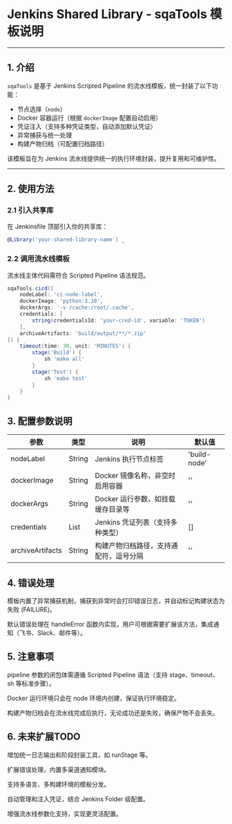 # Jenkins Shared Library - sqaTools 模板说明

---

## 1. 介绍

`sqaTools` 是基于 Jenkins Scripted Pipeline 的流水线模板，统一封装了以下功能：

- 节点选择（`node`）
- Docker 容器运行（根据 `dockerImage` 配置自动启用）
- 凭证注入（支持多种凭证类型，自动添加默认凭证）
- 异常捕获与统一处理
- 构建产物归档（可配置归档路径）

该模板旨在为 Jenkins 流水线提供统一的执行环境封装，提升复用和可维护性。

---

## 2. 使用方法

### 2.1 引入共享库

在 Jenkinsfile 顶部引入你的共享库：

```groovy
@Library('your-shared-library-name') _
```
### 2.2 调用流水线模板
流水线主体代码需符合 Scripted Pipeline 语法规范。
```groovy
sqaTools.cicd([
    nodeLabel: 'ci-node-label',
    dockerImage: 'python:3.10',
    dockerArgs: '-v /cache:/root/.cache',
    credentials: [
        string(credentialsId: 'your-cred-id', variable: 'TOKEN')
    ],
    archiveArtifacts: 'build/output/**/*.zip'
]) {
    timeout(time: 30, unit: 'MINUTES') {
        stage('Build') {
            sh 'make all'
        }
        stage('Test') {
            sh 'make test'
        }
    }
}
```
## 3. 配置参数说明
|参数	|类型	|说明	|默认值|
|--|--|--|--|
|nodeLabel|	String	|Jenkins 执行节点标签|	'build-node'
|dockerImage|	String	|Docker 镜像名称，非空时启用容器|	''
|dockerArgs|	String	|Docker 运行参数，如挂载缓存目录等	|''
|credentials|	List	|Jenkins 凭证列表（支持多种类型）|	[]
|archiveArtifacts|	String	|构建产物归档路径，支持通配符，逗号分隔|	''
## 4. 错误处理
模板内置了异常捕获机制，捕获到异常时会打印错误日志，并自动标记构建状态为失败 (FAILURE)。

默认错误处理在 handleError 函数内实现，用户可根据需要扩展该方法，集成通知（飞书、Slack、邮件等）。
## 5. 注意事项
pipeline 参数的闭包体需遵循 Scripted Pipeline 语法（支持 stage、timeout、sh 等标准步骤）。

Docker 运行环境只会在 node 环境内创建，保证执行环境稳定。

构建产物归档会在流水线完成后执行，无论成功还是失败，确保产物不会丢失。

## 6. 未来扩展TODO
增加统一日志输出和阶段封装工具，如 runStage 等。

扩展错误处理，内置多渠道通知模块。

支持多语言、多构建环境的模板分发。

自动管理和注入凭证，结合 Jenkins Folder 级配置。

增强流水线参数化支持，实现更灵活配置。
